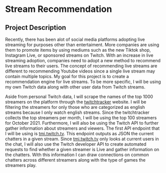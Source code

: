 # Stream Recommendation
## Project Description
Recently, there has been alot of social media platforms adopting live streaming for purposes other than entertaiment. More companies are using them to promote items by using mediums such as the new Tiktok shop, Instagram Live, or sponsored streams on Twitch. With an increase in live streaming adoption, companies need to adopt a new method to recommend live streams to their users. The concept of recommending live streams are different to recommending Youtube videos since a single live stream may contain multiple topics. My goal for this project is to create a recommendation engine for live streams. To be more specific, I will be using my own Twitch data along with other user data from Twitch streams. 

Aside from personal Twitch data, I will scrape the names of the top 1000 streamers on the platform through the [twitchtracker](https://twitchtracker.com/channels/viewership/english?page=1) website. I will be filtering the streamers for only those who are categorized as english streams because I only watch english streams. Since the twitchtracker collects the top streamers per month, I will be using the top 100 streamers for October 2021. Furthermore, I will also be using the Twitch API to further gather information about streamers and viewers. The first API endpoint that I will be using is [tmi.twitch.tv](tmi.twitch.tv). This endpoint outputs as JSON the current chatters in a given stream. Since [tmi.twitch.tv](tmi.twitch.tv) only looks at current users in the chat, I will also use the Twitch developer API to create automated requests to find whether a given streamer is Live and gather information on the chatters. With this information I can draw connections on common chatters across different streamers along with the type of games the streamers play. 
